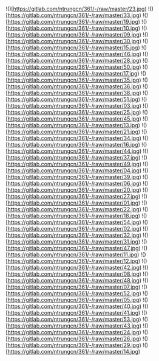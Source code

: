 !()[https://gitlab.com/ntrungcn/361/-/raw/master/23.jpg)
!()[https://gitlab.com/ntrungcn/361/-/raw/master/33.jpg)
!()[https://gitlab.com/ntrungcn/361/-/raw/master/19.jpg)
!()[https://gitlab.com/ntrungcn/361/-/raw/master/10.jpg)
!()[https://gitlab.com/ntrungcn/361/-/raw/master/09.jpg)
!()[https://gitlab.com/ntrungcn/361/-/raw/master/30.jpg)
!()[https://gitlab.com/ntrungcn/361/-/raw/master/15.jpg)
!()[https://gitlab.com/ntrungcn/361/-/raw/master/46.jpg)
!()[https://gitlab.com/ntrungcn/361/-/raw/master/28.jpg)
!()[https://gitlab.com/ntrungcn/361/-/raw/master/50.jpg)
!()[https://gitlab.com/ntrungcn/361/-/raw/master/17.jpg)
!()[https://gitlab.com/ntrungcn/361/-/raw/master/35.jpg)
!()[https://gitlab.com/ntrungcn/361/-/raw/master/36.jpg)
!()[https://gitlab.com/ntrungcn/361/-/raw/master/38.jpg)
!()[https://gitlab.com/ntrungcn/361/-/raw/master/51.jpg)
!()[https://gitlab.com/ntrungcn/361/-/raw/master/03.jpg)
!()[https://gitlab.com/ntrungcn/361/-/raw/master/25.jpg)
!()[https://gitlab.com/ntrungcn/361/-/raw/master/45.jpg)
!()[https://gitlab.com/ntrungcn/361/-/raw/master/13.jpg)
!()[https://gitlab.com/ntrungcn/361/-/raw/master/21.jpg)
!()[https://gitlab.com/ntrungcn/361/-/raw/master/34.jpg)
!()[https://gitlab.com/ntrungcn/361/-/raw/master/16.jpg)
!()[https://gitlab.com/ntrungcn/361/-/raw/master/44.jpg)
!()[https://gitlab.com/ntrungcn/361/-/raw/master/37.jpg)
!()[https://gitlab.com/ntrungcn/361/-/raw/master/49.jpg)
!()[https://gitlab.com/ntrungcn/361/-/raw/master/04.jpg)
!()[https://gitlab.com/ntrungcn/361/-/raw/master/39.jpg)
!()[https://gitlab.com/ntrungcn/361/-/raw/master/06.jpg)
!()[https://gitlab.com/ntrungcn/361/-/raw/master/20.jpg)
!()[https://gitlab.com/ntrungcn/361/-/raw/master/27.jpg)
!()[https://gitlab.com/ntrungcn/361/-/raw/master/01.jpg)
!()[https://gitlab.com/ntrungcn/361/-/raw/master/22.jpg)
!()[https://gitlab.com/ntrungcn/361/-/raw/master/18.jpg)
!()[https://gitlab.com/ntrungcn/361/-/raw/master/54.jpg)
!()[https://gitlab.com/ntrungcn/361/-/raw/master/02.jpg)
!()[https://gitlab.com/ntrungcn/361/-/raw/master/32.jpg)
!()[https://gitlab.com/ntrungcn/361/-/raw/master/31.jpg)
!()[https://gitlab.com/ntrungcn/361/-/raw/master/47.jpg)
!()[https://gitlab.com/ntrungcn/361/-/raw/master/11.jpg)
!()[https://gitlab.com/ntrungcn/361/-/raw/master/12.jpg)
!()[https://gitlab.com/ntrungcn/361/-/raw/master/42.jpg)
!()[https://gitlab.com/ntrungcn/361/-/raw/master/08.jpg)
!()[https://gitlab.com/ntrungcn/361/-/raw/master/48.jpg)
!()[https://gitlab.com/ntrungcn/361/-/raw/master/07.jpg)
!()[https://gitlab.com/ntrungcn/361/-/raw/master/52.jpg)
!()[https://gitlab.com/ntrungcn/361/-/raw/master/05.jpg)
!()[https://gitlab.com/ntrungcn/361/-/raw/master/40.jpg)
!()[https://gitlab.com/ntrungcn/361/-/raw/master/41.jpg)
!()[https://gitlab.com/ntrungcn/361/-/raw/master/53.jpg)
!()[https://gitlab.com/ntrungcn/361/-/raw/master/43.jpg)
!()[https://gitlab.com/ntrungcn/361/-/raw/master/24.jpg)
!()[https://gitlab.com/ntrungcn/361/-/raw/master/26.jpg)
!()[https://gitlab.com/ntrungcn/361/-/raw/master/29.jpg)
!()[https://gitlab.com/ntrungcn/361/-/raw/master/14.jpg)
